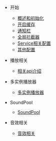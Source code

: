 - 开始

  - [概述和初始化](介绍.md) 
  - [开启缓存](缓存.md) 
  - [通知栏](通知栏.md) 
  - [全局拦截器](全局拦截器.md) 
  - [Service相关配置](Service相关配置.md) 
  - [其他配置](其他配置.md) 

- 播放相关

  - [相关api介绍](播放相关api介绍.md)
  
- 多实例播放器

  - [多实例播放器](多实例播放器.md)

- SoundPool

  - [SoundPool](SoundPool.md)

- 音效相关

  - [音效相关](音效相关.md)